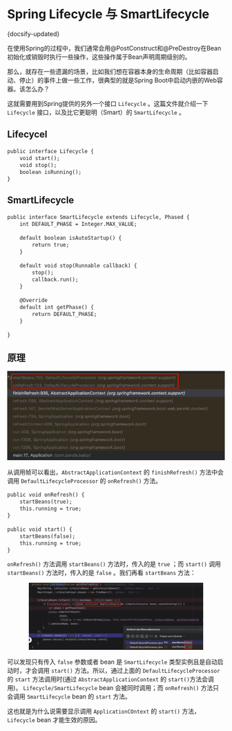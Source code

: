 # Spring Lifecycle 与 SmartLifecycle
{docsify-updated}

在使用Spring的过程中，我们通常会用@PostConstruct和@PreDestroy在Bean初始化或销毁时执行一些操作，这些操作属于Bean声明周期级别的。

那么，就存在一些遗漏的场景，比如我们想在容器本身的生命周期（比如容器启动、停止）的事件上做一些工作，很典型的就是Spring Boot中启动内嵌的Web容器。该怎么办？

这就需要用到Spring提供的另外一个接口 `Lifecycle` 。这篇文件就介绍一下 `Lifecycle` 接口，以及比它更聪明（Smart）的 `SmartLifecycle` 。


## Lifecycel
```
public interface Lifecycle {
	void start();
	void stop();
	boolean isRunning();
}
```


## SmartLifecycle
```
public interface SmartLifecycle extends Lifecycle, Phased {
	int DEFAULT_PHASE = Integer.MAX_VALUE;

	default boolean isAutoStartup() {
		return true;
	}

	default void stop(Runnable callback) {
		stop();
		callback.run();
	}

	@Override
	default int getPhase() {
		return DEFAULT_PHASE;
	}

}
```

## 原理
<center><img src="pics/lifecycle2.png"></center>

从调用帧可以看出，`AbstractApplicationContext` 的 `finishRefresh()` 方法中会调用 `DefaultLifecycleProcessor` 的 `onRefresh()` 方法。

```
public void onRefresh() {
	startBeans(true);
	this.running = true;
}

public void start() {
	startBeans(false);
	this.running = true;
}
```

`onRefresh()` 方法调用 `startBeans()` 方法时，传入的是 `true` ；而 `start()` 调用 `startBeans()` 方法时，传入的是 `false` 。我们再看 `startBeans` 方法：

<center><img src="pics/lifecycle.png" width="80%"></center>

可以发现只有传入 `false` 参数或者 bean 是 `SmartLifecycle` 类型实例且是自动启动时，才会调用 `start()` 方法。所以，通过上面的 `DefaultLifecycleProcessor` 的 `start` 方法调用时(通过 `AbstractApplicationContext` 的 `start()`方法会调用)， `Lifecycle/SmartLifecycle` bean 会被同时调用；而 `onRefresh()` 方法只会调用 `SmartLifecycle` bean 的 `start` 方法。

这也就是为什么说需要显示调用 `ApplicationCOntext` 的 `start()` 方法， `Lifecycle` bean 才能生效的原因。
